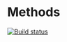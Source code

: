 # Methods

[![Build status](https://ci.appveyor.com/api/projects/status/d2q5sdjio50ln95d?svg=true)](https://ci.appveyor.com/project/OlyaVirchenko/methods)